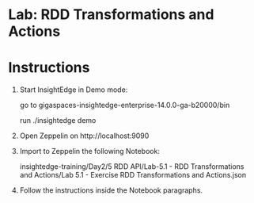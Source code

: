 # Lab: RDD Transformations and Actions

# Instructions

1. Start InsightEdge in Demo mode:

    go to gigaspaces-insightedge-enterprise-14.0.0-ga-b20000/bin

    run ./insightedge demo

2. Open Zeppelin on http://localhost:9090

3. Import to Zeppelin the following Notebook:

    insightedge-training/Day2/5 RDD API/Lab-5.1 - RDD Transformations and Actions/Lab 5.1 - Exercise RDD Transformations and Actions.json
    
4. Follow the instructions inside the Notebook paragraphs.

